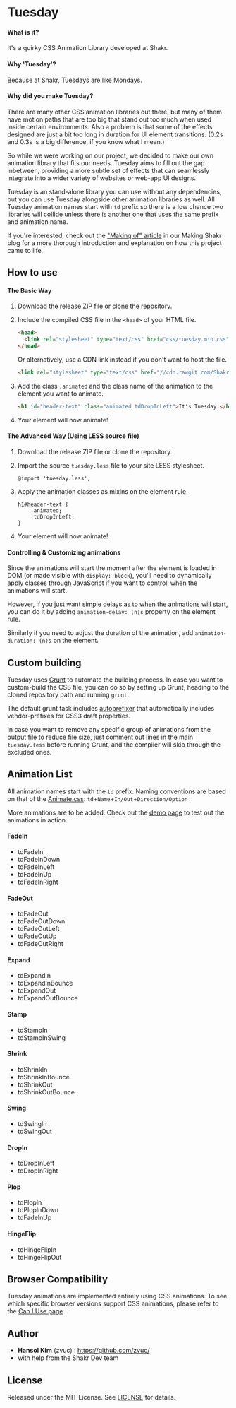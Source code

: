Tuesday
=======

#### What is it? 
It's a quirky CSS Animation Library developed at Shakr.

#### Why 'Tuesday'?
Because at Shakr, Tuesdays are like Mondays.

#### Why did you make Tuesday?
There are many other CSS animation libraries out there, but many of them have motion paths that are too big that stand out too much when used inside certain environments. Also a problem is that some of the effects designed are just a bit too long in duration for UI element transitions. (0.2s and 0.3s is a big difference, if you know what I mean.)

So while we were working on our project, we decided to make our own animation library that fits our needs. Tuesday aims to fill out the gap inbetween, providing a more subtle set of effects that can seamlessly integrate into a wider variety of websites or web-app UI designs.

Tuesday is an stand-alone library you can use without any dependencies, but you can use Tuesday alongside other animation libraries as well. All Tuesday animation names start with `td` prefix so there is a low chance two libraries will collide unless there is another one that uses the same prefix and animation name. 

If you're interested, check out the ["Making of" article](http://making.shakr.com/making-tuesday/) in our Making Shakr blog for a more thorough introduction and explanation on how this project came to life.


## How to use
#### The Basic Way
1. Download the release ZIP file or clone the repository.

2. Include the compiled CSS file in the `<head>` of your HTML file.
    ```html
    <head>
      <link rel="stylesheet" type="text/css" href="css/tuesday.min.css" />
    </head>
    ```

    Or alternatively, use a CDN link instead if you don't want to host the file. 
    ```html
    <link rel="stylesheet" type="text/css" href="//cdn.rawgit.com/ShakrMedia/tuesday/master/build/tuesday.min.css" />
    ```


3. Add the class `.animated` and the class name of the animation to the element you want to animate.
    ```html
    <h1 id="header-text" class="animated tdDropInLeft">It's Tuesday.</h1>
    ```

4. Your element will now animate!


#### The Advanced Way (Using LESS source file)
1. Download the release ZIP file or clone the repository.

2. Import the source `tuesday.less` file to your site LESS stylesheet.
    ```less
    @import 'tuesday.less';
    ```

3. Apply the animation classes as mixins on the element rule.
    ```less
    h1#header-text {
        .animated;
        .tdDropInLeft;
    }
    ```

4. Your element will now animate!


#### Controlling & Customizing animations
Since the animations will start the moment after the element is loaded in DOM (or made visible with `display: block`), you'll need to dynamically apply classes through JavaScript if you want to controll when the animations will start.

However, if you just want simple delays as to when the animations will start, you can do it by adding `animation-delay: (n)s` property on the element rule.

Similarly if you need to adjust the duration of the animation, add `animation-duration: (n)s` on the element.


## Custom building
Tuesday uses [Grunt](http://gruntjs.com/) to automate the building process. In case you want to custom-build the CSS file, you can do so by setting up Grunt, heading to the cloned repository path and running `grunt`.

The default grunt task includes [autoprefixer](https://github.com/postcss/autoprefixer) that automatically includes vendor-prefixes for CSS3 draft properties.

In case you want to remove any specific group of animations from the output file to reduce file size, just comment out lines in the main `tuesday.less` before running Grunt, and the compiler will skip through the excluded ones.


## Animation List

All animation names start with the `td` prefix. Naming conventions are based on that of the [Animate.css](http://daneden.github.io/animate.css/): `td`+`Name`+`In/Out`+`Direction/Option`

More animations are to be added. Check out the [demo page](http://shakrmedia.github.io/tuesday/) to test out the animations in action.

#### FadeIn
- tdFadeIn
- tdFadeInDown
- tdFadeInLeft
- tdFadeInUp
- tdFadeInRight

#### FadeOut
- tdFadeOut
- tdFadeOutDown
- tdFadeOutLeft
- tdFadeOutUp
- tdFadeOutRight

#### Expand
- tdExpandIn
- tdExpandInBounce
- tdExpandOut
- tdExpandOutBounce

#### Stamp
- tdStampIn
- tdStampInSwing

#### Shrink
- tdShrinkIn
- tdShrinkInBounce
- tdShrinkOut
- tdShrinkOutBounce

#### Swing
- tdSwingIn
- tdSwingOut

#### DropIn
- tdDropInLeft
- tdDropInRight

#### Plop
- tdPlopIn
- tdPlopInDown
- tdFadeInUp

#### HingeFlip
- tdHingeFlipIn
- tdHingeFlipOut


## Browser Compatibility
Tuesday animations are implemented entirely using CSS animations. To see which specific browser versions support CSS animations, please refer to the [Can I Use page](http://caniuse.com/#feat=css-animation).

## Author
- **Hansol Kim** (zvuc) : https://github.com/zvuc/
- with help from the Shakr Dev team


## License 
Released under the MIT License.
See [LICENSE](https://github.com/ShakrMedia/tuesday/blob/master/LICENSE) for details.

